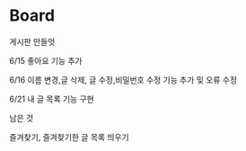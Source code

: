 # Board
게시판 만들엇

6/15 좋아요 기능 추가

6/16 이름 변경,글 삭제, 글 수정,비밀번호 수정 기능 추가 및 오류 수정

6/21 내 글 목록 기능 구현

남은 것

즐겨찾기, 즐겨찾기한 글 목록 띄우기
